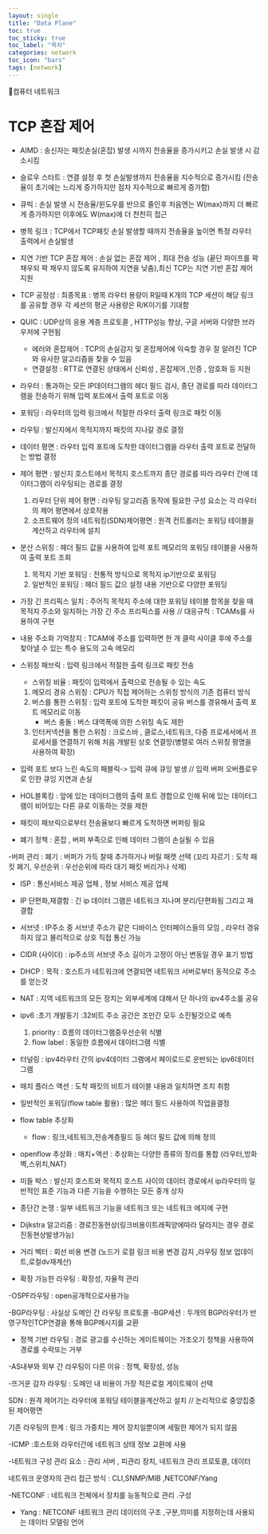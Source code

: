 ```yaml
---
layout: single
title: "Data Plane"
toc: true
toc_sticky: true
toc_label: "목차"
categories: network
toc_icon: "bars"
tags: [network]
---
```


📘컴퓨터 네트워크

# TCP 혼잡 제어 

- AIMD : 송신자는 패킷손실(혼잡) 발생 시까지 전송율을 증가시키고 손실 발생 시 감소시킴

- 슬로우 스타트 : 연결 설정 후 첫 손실발생까지 전송율을 지수적으로 증가시킴 (전송율이 초기에는 느리게 증가하지만 점차 지수적으로 빠르게 증가함)

- 큐빅 : 손실 발생 시 전송율/윈도우를 반으로 줄인후 처음엔는 W(max)까지 더 빠르게 증가하지만 이후에도 W(max)에 더 천천히 접근

- 병목 링크 : TCP에서 TCP패킷 손실 발생할 때까지 전송율을 높이면 특정 라우터 출력에서 손실발생

- 지연 기반 TCP 혼잡 제어 : 손실 없는 혼잡 제어 , 최대 전송 성능 (끝단 파이프를 꽉 채우되 꽉 채우지 않도록 유지하여 지연을 낮춤),최신 TCP는 지연 기반 혼잡 제어 지원

- TCP 공정성 : 최종목표 : 병목 라우터 용량이 R일때 K개의 TCP 세션이 해당 링크를 공유할 경우 각 세션의 평균 사용량은 R/K이기를 기대함

- QUIC : UDP상의 응용 계층 프로토콜 , HTTP성능 향상, 구글 서버와 다양한 브라우저에 구현됨
    - 에러와 혼잡제어 : TCP의 손실감지 및 혼잡제어에 익숙할 경우 잘 알려진 TCP와 유사한 알고리즘을 찾을 수 있음
    - 연결설정 : RTT로 연결된 상태에서 신뢰성 , 혼잡제어 ,인증 , 암호화 등 지원 

- 라우터 : 통과하는 모든 IP데이터그램의 헤더 필드 검사, 종단 경로를 따라 데이터그램을 전송하기 위해 입력 포트에서 출력 포트로 이동

- 포워딩 : 라우터의 입력 링크에서 적절한 라우터 출력 링크로 패킷 이동

- 라우팅 : 발신지에서 목적지까지 패킷의 지나갈 경로 결정

- 데이터 평면 : 라우터 입력 포트에 도착한 데이터그램을 라우터 출력 포트로 전달하는 방법 결정

- 제어 평면 : 발신지 호스트에서 목적지 호스트까지 종단 경로를 따라 라우터 간에 데이터그램이 라우팅되는 경로를 결정
    1. 라우터 단위 제어 평면 : 라우팅 알고리즘 동작에 필요한 구성 요소는 각 라우터의 제어 평면에서 상호작용
    2. 소프트웨어 정의 네트워킹(SDN)제어평면 : 원격 컨트롤러는 포워딩 테이블을 계산하고 라우터에 설치

- 분산 스위칭 : 헤더 필드 값을 사용하여 입력 포트 메모리의 포워딩 테이블을 사용하여 출력 포트 조회
    1. 목적지 기반 포워딩 : 전통적 방식으로 목적지 ip기반으로 포워딩 
    2. 일반적인 포워딩 : 헤더 필드 값으 설정 내용 기반으로 다양한 포워딩

- 가장 긴 프리픽스 일치 : 주어직 목적지 주소에 대한 포워딩 테이블 항목을 찾을 때 목적지 주소와 일치하는 가장 긴 주소 프리픽스를 사용  // 대응규칙 : TCAMs를 사용하여 구현

- 내용 주소화 기억창지 : TCAM에 주소를 입력하면 한 개 클럭 사이클 후에 주소를 찾아낼 수 있는 특수 용도의 고속 메모리

- 스위칭 패브릭 : 입력 링크에서 적절한 출력 링크로 패킷 전송 
    - 스위칭 비율 : 패킷이 입력에서 출력으로 전송될 수 있는 속도 
    1. 메모리 경유 스위칭 : CPU가 직접 제어하는 스위칭 방식의 기존 컴퓨터 방식
    2. 버스를 통한 스위칭 : 입력 포트에 도착한 패킷이 공유 버스를 경유해서 출력 포트 메모리로 이동
        - 버스 충돌 : 버스 대역폭에 의한 스위칭 속도 제한
    3. 인터커넥션을 통한 스위칭 : 크로스바 , 클로스,네트워크, 다중 프로세서에서 프로세서를 연결하기 위해 처음 개발된 상호 연결망(병렬로 여러 스위칭 평명을 사용하여 확장)

- 입력 포트 보다 느린 속도의 패블릭-> 입력 큐에 큐잉 발생 // 입력 버퍼 오버플로우로 인한 큐잉 지연과 손실

- HOL블록킹 : 앞에 있는 데이터그램의 출력 포트 경합으로 인해 뒤에 있는 데이터그램이 비어있는 다른 큐로 이동하는 것을 제한

- 패킷이 패브릭으로부터 전송율보다 빠르게 도착하면 버퍼링 필요 

- 폐기 정책 : 혼잡 , 버퍼 부족으로 인해 데이터 그램이 손실될 수 있음

-버퍼 관리 : 폐기 : 버퍼가 가득 찰때 추가하거나 버릴 패캣 선택 (꼬리 자르기 : 도착 패킷 폐기, 우선순위 : 우선순위에 따라 대기 패킷 버리거나 삭제)

- ISP : 통신서비스 제공 업체 , 정보 서비스 제공 업체

- IP 단편화,재결함 : 긴 ip 데이터 그램은 네트워크 지나며 분리/단편화됨 그리고 재결합

- 서브넷 : IP주소 중 서브넷 주소가 같은 디바이스 인터페이스들의 모임 , 라우터 경유하지 않고 물리적으로 상호 직접 통신 가능

- CIDR (사이더) : ip주소의 서브넷 주소 길이가 고정이 아닌 변동일 경우 표기 방법

- DHCP : 목적 : 호스트가 네트워크에 연결되면 네트워크 서버로부터 동적으로 주소를 얻는것

- NAT : 지역 네트워크의 모든 장치는 외부세계에 대해서 단 하나의 ipv4주소를 공유

- ipv6 :초기 개발동기 :32비트 주소 공간은 조만간 모두 소진될것으로 예측
    1. priority : 흐름의 데이터그램중우선순위 식별 
    2. flow label : 동일한 흐름에서 데이터그램 식별

- 터널링 : ipv4라우터 간의 ipv4데이터 그램에서 페이로드로 운반되는 ipv6데이터그램

- 매치 플러스 액션 : 도착 패킷의 비트가 테이블 내용과 일치하면 조치 취함

- 일반적인 포워딩(flow table 활용) : 많은 헤더 필드 사용하여 작업을결정

- flow table 추상화
    - flow : 링크,네트워크,전송계층필드 등 헤더 필드 값에 의해 정의

- openflow 추상화 : 매치+액션 : 추상화는 다양한 종류의 장리를 통합 (라우터,방화벽,스위치,NAT)

- 미들 박스 : 발신지 호스트와 목적지 호스트 사이의 데이터 경로에서 ip라우터의 일반적인 표준 기능과 다른 기능을 수행하는 모든 중개 상자

- 종단간 논쟁 : 일부 네트워크 기능을 네트워크 또는 네트워크 에지에 구현

- Dijkstra 알고리즘 : 경로진동현상(링크비용이트래픽양에따라 달라지는 경우 경로 진동현상발생가능)

- 거리 벡터 : 회선 비용 변경 (노드가 로컬 링크 비용 변경 감지 ,라우팅 정보 업데이트,로컬dv재계산)

- 확장 가능한 라우팅 : 확장성, 자율적 관리

-OSPF라우팅 : open공개적으로사용가능 

-BGP라우팅 : 사실상 도메인 간 라우팅 프로토콜 
-BGP세션 : 두개의 BGP라우터가 반영구적인TCP연결을 통해 BGP메시지를 교환

- 정책 기반 라우팅 : 경로 광고를 수신하는 게이트웨이는 가조오기 정책을 사용하여 경로를 수락또는 거부

-AS내부와 외부 간 라우팅이 다른 이유 : 정책, 확장성, 성능

-뜨거운 감자 라우팅 : 도메인 내 비용이 가장 적은로컬 게이트웨이 선택

SDN : 원격 제어기는 라우터에 포워딩 테이블을계산하고 설치 // 논리적으로 중앙집중된 제어평면

기존 라우팅의 한계 : 링크 가중치는 제어 장치일뿐이며 세밀한 제어가 되지 않음

-ICMP :호스트와 라우터간에 네트워크 상태 정보 교환에 사용

-네트워크 구성 관리 요소 : 관리 서버 , 피관리 장치, 네트워크 관리 프로토콜, 데이터

네트워크 운영자의 관리 접근 방식 : CLI,SNMP/MIB ,NETCONF/Yang

-NETCONF : 네트워크 전체에서 장치를 능동적으로 관리 .구성

- Yang : NETCONF 네트워크 관리 데이터의 구조 ,구분,의미를 지정하는데 사용되는 데이터 모델링 언어